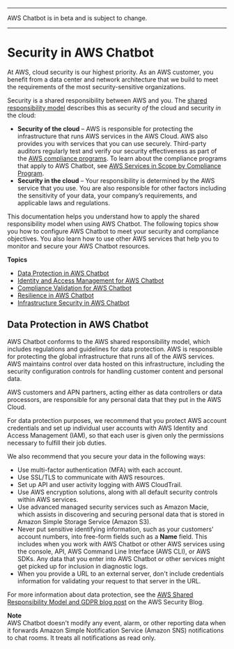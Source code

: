 --------

AWS Chatbot is in beta and is subject to change\.

--------

# Security in AWS Chatbot<a name="security"></a>

 At AWS, cloud security is our highest priority\. As an AWS customer, you benefit from a data center and network architecture that we build to meet the requirements of the most security\-sensitive organizations\.

Security is a shared responsibility between AWS and you\. The [shared responsibility model](http://aws.amazon.com/compliance/shared-responsibility-model/) describes this as security *of* the cloud and security *in* the cloud:
+ **Security of the cloud** – AWS is responsible for protecting the infrastructure that runs AWS services in the AWS Cloud\. AWS also provides you with services that you can use securely\. Third\-party auditors regularly test and verify our security effectiveness as part of the [AWS compliance programs](http://aws.amazon.com/compliance/programs/)\. To learn about the compliance programs that apply to AWS Chatbot, see [AWS Services in Scope by Compliance Program](http://aws.amazon.com/compliance/services-in-scope/)\.
+ **Security in the cloud** – Your responsibility is determined by the AWS service that you use\. You are also responsible for other factors including the sensitivity of your data, your company’s requirements, and applicable laws and regulations\. 

This documentation helps you understand how to apply the shared responsibility model when using AWS Chatbot\. The following topics show you how to configure AWS Chatbot to meet your security and compliance objectives\. You also learn how to use other AWS services that help you to monitor and secure your AWS Chatbot resources\. 

**Topics**
+ [Data Protection in AWS Chatbot](#per-service-security)
+ [Identity and Access Management for AWS Chatbot](security-iam.md)
+ [Compliance Validation for AWS Chatbot](SERVICENAME-compliance.md)
+ [Resilience in AWS Chatbot](disaster-recovery-resiliency.md)
+ [Infrastructure Security in AWS Chatbot](infrastructure-security.md)

## Data Protection in AWS Chatbot<a name="per-service-security"></a>

AWS Chatbot conforms to the AWS shared responsibility model, which includes regulations and guidelines for data protection\. AWS is responsible for protecting the global infrastructure that runs all of the AWS services\. AWS maintains control over data hosted on this infrastructure, including the security configuration controls for handling customer content and personal data\.

AWS customers and APN partners, acting either as data controllers or data processors, are responsible for any personal data that they put in the AWS Cloud\. 

For data protection purposes, we recommend that you protect AWS account credentials and set up individual user accounts with AWS Identity and Access Management \(IAM\), so that each user is given only the permissions necessary to fulfill their job duties\. 

We also recommend that you secure your data in the following ways: 
+ Use multi\-factor authentication \(MFA\) with each account\.
+ Use SSL/TLS to communicate with AWS resources\.
+ Set up API and user activity logging with AWS CloudTrail\. 
+ Use AWS encryption solutions, along with all default security controls within AWS services\. 
+ Use advanced managed security services such as Amazon Macie, which assists in discovering and securing personal data that is stored in Amazon Simple Storage Service \(Amazon S3\)\.
+ Never put sensitive identifying information, such as your customers' account numbers, into free\-form fields such as a **Name** field\. This includes when you work with AWS Chatbot or other AWS services using the console, API, AWS Command Line Interface \(AWS CLI\), or AWS SDKs\. Any data that you enter into AWS Chatbot or other services might get picked up for inclusion in diagnostic logs\.
+ When you provide a URL to an external server, don't include credentials information for validating your request to that server in the URL\. 

For more information about data protection, see the [AWS Shared Responsibility Model and GDPR blog post](https://aws.amazon.com/logs/security/the-aws-shared-responsibility-model-and-gdpr) on the AWS Security Blog\. 

**Note**  
AWS Chatbot doesn't modify any event, alarm, or other reporting data when it forwards Amazon Simple Notification Service \(Amazon SNS\) notifications to chat rooms\. It treats all notifications as read only\. 